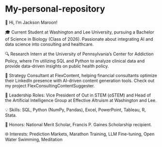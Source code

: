 # My-personal-repository
👋 Hi, I’m Jackson Maroon!

🎓 Current Student at Washington and Lee University, pursuing a Bachelor of Science in Biology (Class of 2026). Passionate about integrating AI and data science into consulting and healthcare.

🔍 Research Intern at the University of Pennsylvania’s Center for Addiction Policy, where I’m utilizing SQL and Python to analyze clinical data and provide data-driven insights on public health policy.

💼 Strategy Consultant at FlexContent, helping financial consultants optimize their LinkedIn presence with AI-driven content generation tools. Check out my project FlexConsultingContentSuggester.

🌟 Leadership Roles: Vice President of Out in STEM (oSTEM) and Head of the Artificial Intelligence Group at Effective Altruism at Washington and Lee.

💡 Skills: SQL, Python (NumPy, Pandas), Excel, PowerPoint, Tableau, R, Stata.

🏅 Honors: National Merit Scholar, Francis P. Gaines Scholarship recipient.

🌐 Interests: Prediction Markets, Marathon Training, LLM Fine-tuning, Open Water Swimming, Meditation
